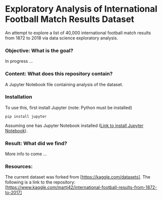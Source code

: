 # Exploratory Analysis of International Football Match Results Dataset
 
An attempt to explore a list of 40,000 international football match results from 1872 to 2018 via data science exploratory analysis.
### Objective: What is the goal?
In progress ...

### Content: What does this repository contain? 
A Jupyter Notebook file containing analysis of the dataset.
### Installation
To use this, first install Jupyter (note: Python must be installed)
```
pip install jupyter
```
Assuming one has Jupyter Notebook installed ([Link to install Jupyter Notebook](https://jupyter.org/install)).

### Result: What did we find?

More info to come ...
### Resources:
The current dataset was forked from [https://kaggle.com/datasets]. The following is a link to the repository: [https://www.kaggle.com/martj42/international-football-results-from-1872-to-2017]

